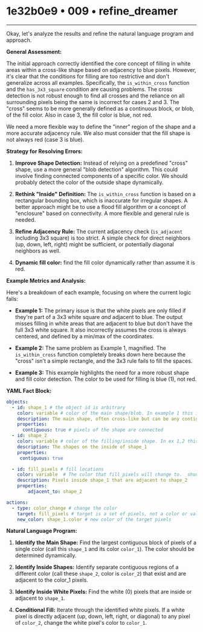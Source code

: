 # 1e32b0e9 • 009 • refine_dreamer

---
Okay, let's analyze the results and refine the natural language program and approach.

**General Assessment:**

The initial approach correctly identified the core concept of filling in white areas within a cross-like shape based on adjacency to blue pixels. However, it's clear that the conditions for filling are too restrictive and don't generalize across all examples. Specifically, the `is_within_cross` function and the `has_3x3_square` condition are causing problems. The cross detection is not robust enough to find all crosses and the reliance on all surrounding pixels being the same is incorrect for cases 2 and 3. The "cross" seems to be more generally defined as a continuous block, or blob, of the fill color. Also in case 3, the fill color is blue, not red.

We need a more flexible way to define the "inner" region of the shape and a more accurate adjacency rule. We also must consider that the fill shape is not always red (case 3 is blue).

**Strategy for Resolving Errors:**

1.  **Improve Shape Detection:** Instead of relying on a predefined "cross" shape, use a more general "blob detection" algorithm. This could involve finding connected components of a specific color. We should probably detect the color of the outside shape dynamically.

2.  **Rethink "Inside" Definition:** The `is_within_cross` function is based on a rectangular bounding box, which is inaccurate for irregular shapes. A better approach might be to use a flood fill algorithm or a concept of "enclosure" based on connectivity. A more flexible and general rule is needed.

3.  **Refine Adjacency Rule:** The current adjacency check (`is_adjacent` including 3x3 square) is too strict. A simple check for direct neighbors (up, down, left, right) might be sufficient, or potentially diagonal neighbors as well.

4.  **Dynamic fill color:** find the fill color dynamically rather than assume it is red.

**Example Metrics and Analysis:**

Here's a breakdown of each example, focusing on where the current logic fails:

*   **Example 1:** The primary issue is that the white pixels are only filled if they're part of a 3x3 white square *and* adjacent to blue.  The output misses filling in white areas that are adjacent to blue but don't have the full 3x3 white square. It also incorrectly assumes the cross is always centered, and defined by a min/max of the coordinates.

*   **Example 2:**  The same problem as Example 1, magnified. The `is_within_cross` function completely breaks down here because the "cross" isn't a simple rectangle, and the 3x3 rule fails to fill the spaces.

*   **Example 3:** This example highlights the need for a more robust shape and fill color detection. The color to be used for filling is blue (1), not red.

**YAML Fact Block:**

```yaml
objects:
  - id: shape_1 # the object id is arbitrary
    color: variable # color of the main shape/blob. In example 1 this is red, example 3 it is blue
    description: The main shape, often cross-like but can be any contiguous block
    properties:
      contiguous: true # pixels of the shape are connected
  - id: shape_2
    color: variable # color of the filling/inside shape. In ex 1,2 this is blue. In 3 it is green.
    description: The shapes on the inside of shape_1
    properties:
     contiguous: true

  - id: fill_pixels # fill locations
    color: variable  # The color that fill_pixels will change to.  should be shape_1.color
    description: Pixels inside shape_1 that are adjacent to shape_2
    properties:
        adjacent_to: shape_2

actions:
  - type: color_change # change the color
    target: fill_pixels # target is a set of pixels, not a color or value
    new_color: shape_1.color # new color of the target pixels
```

**Natural Language Program:**

1.  **Identify the Main Shape:** Find the largest contiguous block of pixels of a single color (call this `shape_1` and its color `color_1`). The color should be determined dynamically.

2.  **Identify Inside Shapes:** Identify separate contiguous regions of a different color (call these `shape_2`, color is `color_2`) that exist and are adjacent to the color\_1 pixels.

3. **Identify Inside White Pixels:** Find the white (0) pixels that are inside or adjacent to `shape_1`.

4.  **Conditional Fill:** Iterate through the identified white pixels. If a white pixel is directly adjacent (up, down, left, right, or diagonal) to any pixel of `color_2`, change the white pixel's color to `color_1`.

